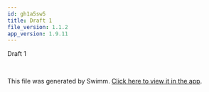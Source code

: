 ```yaml
---
id: gh1a5sw5
title: Draft 1
file_version: 1.1.2
app_version: 1.9.11
---
```


Draft 1

<br/>

This file was generated by Swimm. [Click here to view it in the app](http://localhost:5000/repos/Z2l0aHViJTNBJTNBTm9hUmVwbyUzQSUzQU5vYW96ZXI=/docs/gh1a5sw5).
